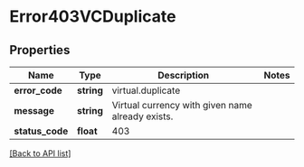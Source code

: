 # Error403VCDuplicate

## Properties

Name | Type | Description | Notes
------------ | ------------- | ------------- | -------------
**error_code** | **string** | virtual.duplicate |
**message** | **string** | Virtual currency with given name already exists. |
**status_code** | **float** | 403 |

[[Back to API list]](../../README.md#api-endpoints)
